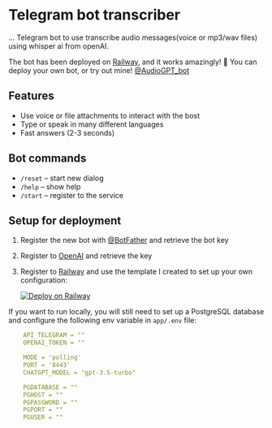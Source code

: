 # Telegram bot transcriber
...
Telegram bot to use transcribe audio messages(voice or mp3/wav files) using whisper ai from openAI.

The bot has been deployed on [Railway](https://railway.app), and it works amazingly! 🚀
You can deploy your own bot, or try out mine! [@AudioGPT_bot](https://t.me/whisper_to_me_bot)

## Features

* Use voice or file attachments to interact with the bost
* Type or speak in many different languages 
* Fast answers (2-3 seconds)


## Bot commands

* `/reset` – start new dialog
* `/help` – show help
* `/start` – register to the service


## Setup for deployment

1. Register the new bot with [@BotFather](https://core.telegram.org/bots/tutorial) and retrieve the bot key
2. Register to [OpenAI](https://openai.com)  and retrieve the key
3. Register to [Railway](https://railway.app) and use the template I created to set up your own configuration:

   [![Deploy on Railway](https://railway.app/button.svg)](https://railway.app/new/template/rxWKuE?referralCode=c9RZUJ)
   
If you want to run locally, you will still need to set up a PostgreSQL database and configure the following env variable in `app/.env` file:
```YAML
    API_TELEGRAM = ""
    OPENAI_TOKEN = ""

    MODE = 'polling'
    PORT = '8443'
    CHATGPT_MODEL = "gpt-3.5-turbo"

    PGDATABASE = ""
    PGHOST = ""
    PGPASSWORD = ""
    PGPORT = ""
    PGUSER = ""

```




